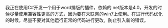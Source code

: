 我正在使用C#开发一个用于word排版的插件，依赖的.net版本是4.0，开发的时候尽量使用兼容性更高的方式，因为要在未联网的win7上使用。在进行代码优化的时候，尽量不要对其他运行正常的代码进行更改，防止引入新的错误。